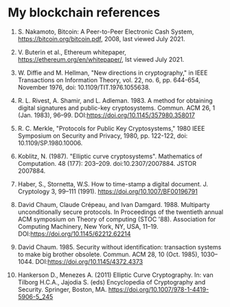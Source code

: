 # My blockchain references

1. S. Nakamoto, Bitcoin: A Peer-to-Peer Electronic Cash System, https://bitcoin.org/bitcoin.pdf, 2008, last viewed July 2021.

2. V. Buterin et al., Ethereum whitepaper, https://ethereum.org/en/whitepaper/, lst viewed July 2021.

3. W. Diffie and M. Hellman, "New directions in cryptography," in IEEE Transactions on Information Theory, vol. 22, no. 6, pp. 644-654, November 1976, doi: 10.1109/TIT.1976.1055638.

4. R. L. Rivest, A. Shamir, and L. Adleman. 1983. A method for obtaining digital signatures and public-key cryptosystems. Commun. ACM 26, 1 (Jan. 1983), 96–99. DOI:https://doi.org/10.1145/357980.358017

5. R. C. Merkle, "Protocols for Public Key Cryptosystems," 1980 IEEE Symposium on Security and Privacy, 1980, pp. 122-122, doi: 10.1109/SP.1980.10006.

6. Koblitz, N. (1987). "Elliptic curve cryptosystems". Mathematics of Computation. 48 (177): 203–209. doi:10.2307/2007884. JSTOR 2007884.

7. Haber, S., Stornetta, W.S. How to time-stamp a digital document. J. Cryptology 3, 99–111 (1991). https://doi.org/10.1007/BF00196791

8. David Chaum, Claude Crépeau, and Ivan Damgard. 1988. Multiparty unconditionally secure protocols. In Proceedings of the twentieth annual ACM symposium on Theory of computing (STOC '88). Association for Computing Machinery, New York, NY, USA, 11–19. DOI:https://doi.org/10.1145/62212.62214

9. David Chaum. 1985. Security without identification: transaction systems to make big brother obsolete. Commun. ACM 28, 10 (Oct. 1985), 1030–1044. DOI:https://doi.org/10.1145/4372.4373


7. Hankerson D., Menezes A. (2011) Elliptic Curve Cryptography. In: van Tilborg H.C.A., Jajodia S. (eds) Encyclopedia of Cryptography and Security. Springer, Boston, MA. https://doi.org/10.1007/978-1-4419-5906-5_245



